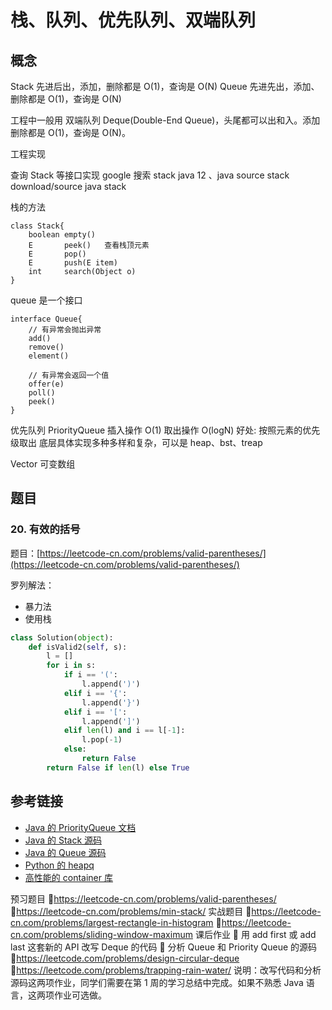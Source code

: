 # 栈、队列、优先队列、双端队列

## 概念

Stack 先进后出，添加，删除都是 O(1)，查询是 O(N)
Queue 先进先出，添加、删除都是 O(1)，查询是 O(N)

工程中一般用 双端队列 Deque(Double-End Queue)，头尾都可以出和入。添加删除都是 O(1)，查询是 O(N)。

工程实现

查询 Stack 等接口实现
google 搜索 stack java 12 、java source stack download/source java stack

栈的方法

```
class Stack{
    boolean empty()
    E       peek()   查看栈顶元素
    E       pop()
    E       push(E item)
    int     search(Object o)
}
```

queue 是一个接口

```
interface Queue{
    // 有异常会抛出异常
    add()
    remove()
    element()

    // 有异常会返回一个值
    offer(e)
    poll()
    peek()
}
```

优先队列 PriorityQueue
插入操作 O(1)
取出操作 O(logN) 好处: 按照元素的优先级取出
底层具体实现多种多样和复杂，可以是 heap、bst、treap

Vector 可变数组

## 题目

### 20. 有效的括号

题目：[https://leetcode-cn.com/problems/valid-parentheses/](https://leetcode-cn.com/problems/valid-parentheses/)

罗列解法：

- 暴力法
- 使用栈

```py
class Solution(object):
    def isValid2(self, s):
        l = []
        for i in s:
            if i == '(':
                l.append(')')
            elif i == '{':
                l.append('}')
            elif i == '[':
                l.append(']')
            elif len(l) and i == l[-1]:
                l.pop(-1)
            else:
                return False
        return False if len(l) else True
```

## 参考链接

- [Java 的 PriorityQueue 文档](https://docs.oracle.com/javase/10/docs/api/java/util/PriorityQueue.html)
- [Java 的 Stack 源码](http://developer.classpath.org/doc/java/util/Stack-source.html)
- [Java 的 Queue 源码](http://fuseyism.com/classpath/doc/java/util/Queue-source.html)
- [Python 的 heapq](https://docs.python.org/2/library/heapq.html)
- [高性能的 container 库](https://docs.python.org/2/library/collections.html)

预习题目
https://leetcode-cn.com/problems/valid-parentheses/
https://leetcode-cn.com/problems/min-stack/
实战题目
https://leetcode-cn.com/problems/largest-rectangle-in-histogram
https://leetcode-cn.com/problems/sliding-window-maximum
课后作业
 用 add first 或 add last 这套新的 API 改写 Deque 的代码
 分析 Queue 和 Priority Queue 的源码
https://leetcode.com/problems/design-circular-deque
https://leetcode.com/problems/trapping-rain-water/
说明：改写代码和分析源码这两项作业，同学们需要在第 1 周的学习总结中完成。如果不熟悉 Java 语言，这两项作业可选做。
